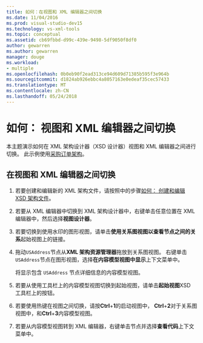 ```yaml
---
title: 如何：在视图和 XML 编辑器之间切换
ms.date: 11/04/2016
ms.prod: visual-studio-dev15
ms.technology: vs-xml-tools
ms.topic: conceptual
ms.assetid: cb69fbbd-d99c-439e-9498-5df9050f8df0
author: gewarren
ms.author: gewarren
manager: douge
ms.workload:
- multiple
ms.openlocfilehash: 0b0eb90f2ead313ce94d609d71385b595f3e964b
ms.sourcegitcommit: d1824ab926ebbc4a8057163e0edeaf35cec57433
ms.translationtype: MT
ms.contentlocale: zh-CN
ms.lasthandoff: 05/24/2018
---
```

# <a name="how-to-switch-between-views-and-the-xml-editor"></a>如何： 视图和 XML 编辑器之间切换

本主题演示如何在 XML 架构设计器（XSD 设计器）视图和 XML 编辑器之间进行切换。 此示例使用[采购订单架构](../xml-tools/sample-xsd-file-simple-schema.md)。

## <a name="to-switch-between-the-views-and-the-xml-editor"></a>在视图和 XML 编辑器之间切换

1.  若要创建和编辑新的 XML 架构文件，请按照中的步骤[如何： 创建和编辑 XSD 架构文件](../xml-tools/how-to-create-and-edit-an-xsd-schema-file.md)。

2.  若要从 XML 编辑器中切换到 XML 架构设计器中，右键单击任意位置在 XML 编辑器中，然后选择**视图设计器**。

3.  若要切换到使用水印的图形视图，请单击**使用关系图视图以查看节点之间的关系**起始视图上的链接。

4.  拖动`USAddress`节点从**XML 架构资源管理器**拖放到关系图视图。 右键单击`USAddress`节点在图形视图，选择**在内容模型视图中显示**上下文菜单中。

     将显示包含 `USAddress` 节点详细信息的内容模型视图。

5.  若要从使用工具栏上的内容模型视图切换到起始视图，请单击**起始视图**XSD 工具栏上的按钮。

6.  若要使用热键在视图之间切换，请按**Ctrl**+**1**的启动视图中， **Ctrl**+**2**对于关系图视图中，和**Ctrl**+**3**内容模型视图。

7.  若要从内容模型视图转到 XML 编辑器，右键单击节点并选择**查看代码**上下文菜单中。